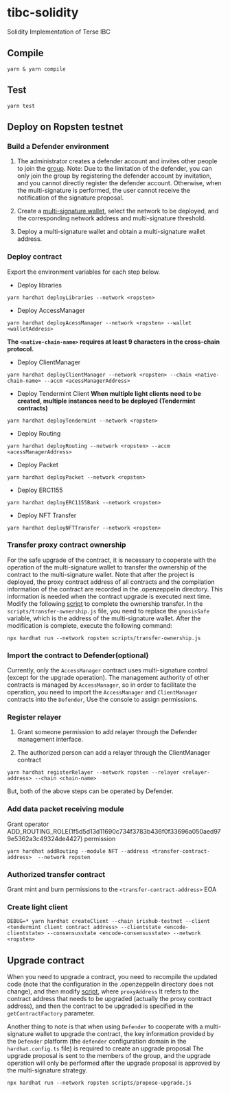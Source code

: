 # tibc-solidity

Solidity Implementation of Terse IBC

## Compile

```shell
yarn & yarn compile
```

## Test

```shell
yarn test
```

## Deploy on Ropsten testnet

### Build a Defender environment

1. The administrator creates a defender account and invites other people to join the [group](#https://defender.openzeppelin.com/#/collaborators). Note: Due to the limitation of the defender, you can only join the group by registering the defender account by invitation, and you cannot directly register the defender account. Otherwise, when the multi-signature is performed, the user cannot receive the notification of the signature proposal.

2. Create a [multi-signature wallet](#https://defender.openzeppelin.com/#/admin/addSafe), select the network to be deployed, and the corresponding network address and multi-signature threshold.

3. Deploy a multi-signature wallet and obtain a multi-signature wallet address.

### Deploy contract

Export the environment variables for each step below.

* Deploy libraries

```shell
yarn hardhat deployLibraries --network <ropsten>
```

* Deploy AccessManager

```shell
yarn hardhat deployAcessManager --network <ropsten> --wallet <walletAddress>
```

**The `<native-chain-name>` requires at least 9 characters in the cross-chain protocol.**

* Deploy ClientManager

```shell
yarn hardhat deployClientManager --network <ropsten> --chain <native-chain-name> --accm <acessManagerAddress>
```

* Deploy Tendermint Client
**When multiple light clients need to be created, multiple instances need to be deployed (Tendermint contracts)**

```shell
yarn hardhat deployTendermint --network <ropsten>
```

* Deploy Routing

```shell
yarn hardhat deployRouting --network <ropsten> --accm <acessManagerAddress>
```

* Deploy Packet

```shell
yarn hardhat deployPacket --network <ropsten>
```

* Deploy ERC1155

```shell
yarn hardhat deployERC1155Bank --network <ropsten>
```

* Deploy NFT Transfer

```shell
yarn hardhat deployNFTTransfer --network <ropsten>
```

### Transfer proxy contract ownership

For the safe upgrade of the contract, it is necessary to cooperate with the operation of the multi-signature wallet to transfer the ownership of the contract to the multi-signature wallet. Note that after the project is deployed, the proxy contract address of all contracts and the compilation information of the contract are recorded in the .openzeppelin directory. This information is needed when the contract upgrade is executed next time. Modify the following [script](#./script/transfer-ownership.js) to complete the ownership transfer. In the `scripts/transfer-ownership.js` file, you need to replace the `gnosisSafe` variable, which is the address of the multi-signature wallet. After the modification is complete, execute the following command:

```shell
npx hardhat run --network ropsten scripts/transfer-ownership.js
```

### Import the contract to Defender(optional)

Currently, only the `AccessManager` contract uses multi-signature control (except for the upgrade operation). The management authority of other contracts is managed by `AccessManager`, so in order to facilitate the operation, you need to import the `AccessManager` and `ClientManager` contracts into the `Defender`, Use the console to assign permissions.

### Register relayer

1. Grant someone permission to add relayer through the Defender management interface.

2. The authorized person can add a relayer through the ClientManager contract

```shell
yarn hardhat registerRelayer --network ropsten --relayer <relayer-address> --chain <chain-name>
```

But, both of the above steps can be operated by Defender.

### Add data packet receiving module

Grant operator ADD_ROUTING_ROLE(1f5d5d13d11690c734f3783b436f0f33696a050aed979e5362a3c49324de4427) permission

```shell
yarn hardhat addRouting --module NFT --address <transfer-contract-address>  --network ropsten
```

### Authorized transfer contract

Grant mint and burn permissions to the `<transfer-contract-address>`  EOA

### Create light client

```shell
DEBUG=* yarn hardhat createClient --chain irishub-testnet --client <tendermint client contract address> --clientstate <encode-clientstate> --consensusstate <encode-consensusstate> --network <ropsten>
```

## Upgrade contract

When you need to upgrade a contract, you need to recompile the updated code (note that the configuration in the .openzeppelin directory does not change), and then modify [script](#./script/propose-upgrade.js), where `proxyAddress` It refers to the contract address that needs to be upgraded (actually the proxy contract address), and then the contract to be upgraded is specified in the `getContractFactory` parameter.

Another thing to note is that when using `Defender` to cooperate with a multi-signature wallet to upgrade the contract, the key information provided by the `Defender` platform (the `defender` configuration domain in the `hardhat.config.ts` file) is required to create an upgrade proposal The upgrade proposal is sent to the members of the group, and the upgrade operation will only be performed after the upgrade proposal is approved by the multi-signature strategy.

```shell
npx hardhat run --network ropsten scripts/propose-upgrade.js
```

